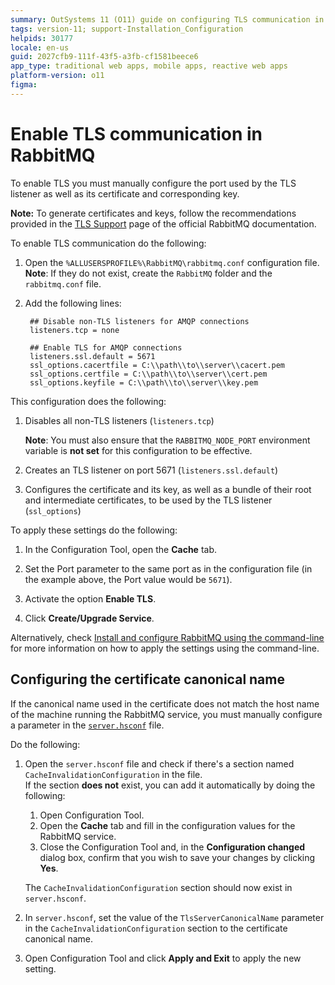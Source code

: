 ```yaml
---
summary: OutSystems 11 (O11) guide on configuring TLS communication in RabbitMQ by setting up listeners and certificates.
tags: version-11; support-Installation_Configuration
helpids: 30177
locale: en-us
guid: 2027cfb9-111f-43f5-a3fb-cf1581beece6
app_type: traditional web apps, mobile apps, reactive web apps
platform-version: o11
figma:
---
```


# Enable TLS communication in RabbitMQ

To enable TLS you must manually configure the port used by the TLS listener as well as its certificate and corresponding key.

**Note:** To generate certificates and keys, follow the recommendations provided in the [TLS Support](https://www.rabbitmq.com/ssl.html) page of the official RabbitMQ documentation.

To enable TLS communication do the following:

1. Open the `%ALLUSERSPROFILE%\RabbitMQ\rabbitmq.conf` configuration file.  
**Note**: If they do not exist, create the `RabbitMQ` folder and the `rabbitmq.conf` file.
 
1. Add the following lines:

        ## Disable non-TLS listeners for AMQP connections
        listeners.tcp = none
        
        ## Enable TLS for AMQP connections
        listeners.ssl.default = 5671
        ssl_options.cacertfile = C:\\path\\to\\server\\cacert.pem
        ssl_options.certfile = C:\\path\\to\\server\\cert.pem
        ssl_options.keyfile = C:\\path\\to\\server\\key.pem

This configuration does the following: 

1. Disables all non-TLS listeners (`listeners.tcp`)

   **Note**: You must also ensure that the `RABBITMQ_NODE_PORT` environment variable is **not set** for this configuration to be effective.

1. Creates an TLS listener on port 5671 (`listeners.ssl.default`)

1. Configures the certificate and its key, as well as a bundle of their root and intermediate certificates, to be used by the TLS listener (`ssl_options`)

To apply these settings do the following:

1. In the Configuration Tool, open the **Cache** tab.

1. Set the Port parameter to the same port as in the configuration file (in the example above, the Port value would be `5671`).

1. Activate the option **Enable TLS**.

1. Click **Create/Upgrade Service**.

Alternatively, check [Install and configure RabbitMQ using the command-line](<installation.md>) for more information on how to apply the settings using the command-line.

## Configuring the certificate canonical name

If the canonical name used in the certificate does not match the host name of the machine running the RabbitMQ service, you must manually configure a parameter in the [`server.hsconf`](<../unattended-install/server-hsconf-ref.md>) file.

Do the following:

1. Open the `server.hsconf` file and check if there's a section named `CacheInvalidationConfiguration` in the file.  
    If the section **does not** exist, you can add it automatically by doing the following:
    
    1. Open Configuration Tool.
    1. Open the **Cache** tab and fill in the configuration values for the RabbitMQ service.
    1. Close the Configuration Tool and, in the **Configuration changed** dialog box, confirm that you wish to save your changes by clicking **Yes**.
    
    The `CacheInvalidationConfiguration` section should now exist in `server.hsconf`.

1. In `server.hsconf`, set the value of the `TlsServerCanonicalName` parameter in the `CacheInvalidationConfiguration` section to the certificate canonical name.

1. Open Configuration Tool and click **Apply and Exit** to apply the new setting.
